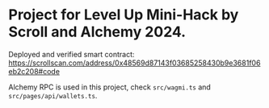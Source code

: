 # Project for Level Up Mini-Hack by Scroll and Alchemy 2024.

Deployed and verified smart contract: https://scrollscan.com/address/0x48569d87143f03685258430b9e3681f06eb2c208#code

Alchemy RPC is used in this project, check `src/wagmi.ts` and `src/pages/api/wallets.ts`.